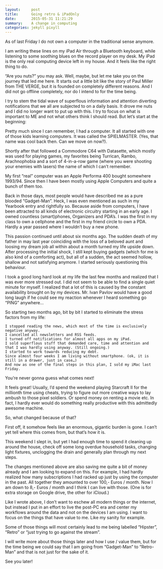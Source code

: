 ```yaml
---
layout:     post
title:      Going retro & iPadOnly
date:       2015-05-31 11:21:29
summary:    A change in computing
categories: jekyll pixyll
---
```


As of last Friday I do not own a computer in the traditional sense anymore.

I am writing these lines on my iPad Air through a Bluetooth keyboard, while listening to some soothing blues on the record player on my desk. My iPad is the only real computing device left in my house. And it feels like the right thing to do.

“Are you nuts?” you may ask. Well, maybe, but let me take you on the journey that led me here. It starts out a little bit like the story of Paul Miller from THE VERGE, but it is founded on completely different reasons. And I did not go offline completely, nor do I intend to for the time being.

I try to stem the tidal wave of superflous information and attention diverting notifications that we all are subjected to on a daily basis. It drove me nuts and I did no longer want to put up with this. I try to focus on what is important to ME and not what others think I should read. But let’s start at the beginning:

Pretty much since I can remember, I had a computer. It all started with one of those kids learning computers. It was called the SPIELMASTER. (Yes, that name was cool back then. Can we move on now?).

Shortly after that followed a Commodore C64 with Datasette, which mostly was used for playing games, my favorites being Turrican, Rambo, Arachnophobia and a sort of 4-in-a-row game (where you were shooting your enemies with lasers) the name of which I can’t remember.

My first “real” computer was an Apple Performa 400 bought somewhere 1993/94. Since then I have been mostly using Apple Computers and quite a bunch of them too.

Back in those days, most people would have described me as a pure blooded “Gadget-Man”. Heck, I was even mentioned as such in my Yearbook entry and rightfully so. Because aside from computers, I have been attracted to all kinds of electronic circuitry starting in an early age. I owned countless (smart)phones, Organizers and PDA’s. I was the first in my class to own a cellphone and the first in my friend circle to own a PDA. Hardly a year passed where I wouldn’t buy a new phone.

This passion continued until about six months ago. The sudden death of my father in may last year coinciding with the loss of a beloved aunt and loosing my dream job all within about a month turned my life upside down. After processing the initial shock, I still kept buying gadgets (which for me is also kind of a comforting act), but all of a sudden, the act seemed hollow, shallow and not satisfying anymore. I started seriously questioning this behaviour.

I took a good long hard look at my life the last few months and realized that I was ever more stressed out. I did not seem to be able to find a single quiet minute for myself. I realized that a lot of this is caused by the constant availability brought on by my devices. Mr. Ivan Pavlov would have a good long laugh if he could see my reaction whenever I heard something go “PING” anywhere…

So starting two months ago, bit by bit I started to eliminate the stress factors from my life:

    I stopped reading the news, which most of the time is exclusively negative anyway.
    I cancelled all newsletters and RSS feeds.
    I turned off notifications for almost all apps on my iPad.
    I sold superflous stuff that demanded care, time and attention and that I was hardly using anyway. (Still ongoing.)
    I started to work towards reducing my debt.
    Since almost four weeks I am living without smartphone. (ok, it is still in a drawer, just in case…)
    And now as one of the final steps in this plan, I sold my iMac last Friday.

You’re never gonna guess what comes next!

It feels great!
Usually, I’d spend the weekend playing Starcraft II for the millionth time using cheats, trying to figure out more creative ways to lay ambush to those pixel soldiers. Or spend money on renting a movie etc. In fact, I hardly ever would do something really productive with this admittedly awesome machine.

So, what changed because of that?

First off, it somehow feels like an enormous, gigantic burden is gone. I can’t yet tell where this comes from, but that’s how it is.

This weekend I slept in, but yet I had enough time to spend it cleaning up around the house, check off some long overdue household tasks, changing light fixtures, unclogging the drain and generally plan through my next steps.

The changes mentioned above are also saving me quite a bit of money already and I am looking to expand on this. For example, I had hardly realized how many subscriptions I had racked up just by using the computer in the past. All together they amounted to over 100,- Euros / month. Now I am down to 8,- Euros / month and I think I can live with those. (One is for extra storage on Google drive, the other for iCloud.)

Like I wrote above, I don’t want to eschew all modern things or the internet, but instead I put in an effort to live the post-PC era and center my workflows around the data and not on the devices I am using. I want to focus on the things that have value to me. Like my sanity for example.

Some of those things will most certainly lead to me being labelled “Hipster”, “Retro” or “just trying to go against the stream”.

I will write more about those things later and how I use / value them, but for the time being we could say that I am going from “Gadget-Man” to “Retro-Man” and that is not just for the sake of it.

See you later!
